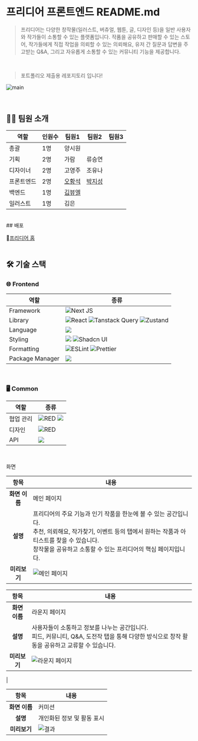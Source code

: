 # 프리디어 프론트엔드 README.md

> 프리디어는 다양한 창작물(일러스트, 버츄얼, 웹툰, 글, 디자인 등)을 일반 사용자와 작가들이 소통할 수 있는 플랫폼입니다. 작품을 공유하고 판매할 수 있는 스토어, 작가들에게 직접 작업을 의뢰할 수 있는 의뢰해요, 유저 간 질문과 답변을 주고받는 Q&A, 그리고 자유롭게 소통할 수 있는 커뮤니티 기능을 제공합니다.
<br>

> 포트폴리오 제출용 레포지토리 입니다!

![main](https://github.com/user-attachments/assets/b9b096a2-17c7-48e3-af36-634f59da1b92)

<br>

## 🫶🏻 팀원 소개

| 역할      | 인원수 | 팀원1 | 팀원2 | 팀원3 |
|----------|------|------|------|------|
| 총괄      | 1명  | 양시원  |   |   |
| 기획      | 2명  | 가람  |  류승연 |
| 디자이너  | 2명  | 고영주  | 조유나 |
| 프론트엔드| 2명  | [오황석](https://github.com/osh6006)  | [박지성](https://github.com/jijiseong)  |
| 백엔드   | 1명  | [김뷰엘](https://github.com/dokdo2005) |
| 일러스트 | 1명  | 김은 |
  
<br>
## 배포

📜[프리디어 홈](https://www.freeidea.kr/)  
<br>

## 🛠 기술 스택

### 🌐 Frontend

| 역할            | 종류                                                                                                                                                                                                              |
| --------------- | ----------------------------------------------------------------------------------------------------------------------------------------------------------------------------------------------------------------- |
| Framework       | ![Next JS](https://img.shields.io/badge/Next-black?style=for-the-badge&logo=next.js&logoColor=white)                                                                                                              |
| Library         | ![React](https://img.shields.io/badge/REACT-61DAFB.svg?&style=for-the-badge&logo=React&logoColor=white)   ![Tanstack Query](https://img.shields.io/badge/reactquery-FF4154.svg?&style=for-the-badge&logo=reactquery&logoColor=white)  ![Zustand](https://img.shields.io/badge/zustand-006600.svg?&style=for-the-badge)|
| Language        | <img src="https://img.shields.io/badge/typescript-3178C6?style=for-the-badge&logo=typescript&logoColor=white">                                                                                                    |
| Styling         | <img src="https://img.shields.io/badge/tailwind css-06B6D4?style=for-the-badge&logo=tailwind css&logoColor=white">  ![Shadcn UI](https://img.shields.io/badge/shadcnui-000000.svg?&style=for-the-badge&logo=shadcnui&logoColor=white) |
| Formatting      | ![ESLint](https://img.shields.io/badge/ESLint-4B3263?style=for-the-badge&logo=eslint&logoColor=white) ![Prettier](https://img.shields.io/badge/Prettier-F7B93E?style=for-the-badge&logo=prettier&logoColor=white) |
| Package Manager | <img src="https://img.shields.io/badge/npm-cb3837?style=for-the-badge&logo=npm&logoColor=white">                                                                                                                  |

<br />

### 🖥 Common

| 역할      | 종류                                                                                                                                                                                                                             |
| --------- | -------------------------------------------------------------------------------------------------------------------------------------------------------------------------------------------------------------------------------- |
| 협업 관리 | <img alt="RED" src ="https://img.shields.io/badge/Notion-000000.svg?&style=for-the-badge&logo=Notion&logoColor=white"/> <img src="https://img.shields.io/badge/discord-7289da?style=for-the-badge&logo=discord&logoColor=white"> |
| 디자인    | <img alt="RED" src ="https://img.shields.io/badge/Figma-F24E1E.svg?&style=for-the-badge&logo=Figma&logoColor=white"/>                                                                                                            |
| API       | <img src="https://img.shields.io/badge/swagger-85EA2D?style=for-the-badge&logo=swagger&logoColor=white">                                                                                                                         |

<br/>

화면


| 항목        | 내용 |
|:------------:|----------------------------|
| **화면 이름**  | 메인 페이지 |
| **설명**      | 프리디어의 주요 기능과 인기 작품을 한눈에 볼 수 있는 공간입니다.<br>추천, 의뢰해요, 작가찾기, 이벤트 등의 탭에서 원하는 작품과 아티스트를 찾을 수 있습니다.<br>창작물을 공유하고 소통할 수 있는 프리디어의 핵심 페이지입니다. 
| **미리보기**  | ![메인 페이지](https://github.com/user-attachments/assets/2953a11d-7d9e-4f46-9d0c-1808b2a213c2) |


| 항목        | 내용 |
|:------------:|----------------------------|
| **화면 이름**  | 라운지 페이지 |
| **설명**      | 사용자들이 소통하고 정보를 나누는 공간입니다.<br>피드, 커뮤니티, Q&A, 도전작 탭을 통해 다양한 방식으로 창작 활동을 공유하고 교류할 수 있습니다. |
| **미리보기**  | ![라운지 페이지](https://github.com/user-attachments/assets/b28d36bb-66ba-449a-a577-be234ae23a87)
  |

| 항목        | 내용 |
|:------------:|----------------------------|
| **화면 이름**  | 커미션 |
| **설명**      | 개인화된 정보 및 활동 표시 |
| **미리보기**  | ![결과](https://github.com/user-attachments/assets/2a4669f1-eb47-4943-b5a9-2bda6953b3bd)  |


<br/>
